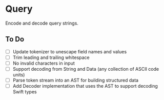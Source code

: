 # Query

Encode and decode query strings.

## To Do

- [ ] Update tokenizer to unescape field names and values
- [ ] Trim leading and trailing whitespace
- [ ] No invalid characters in input
- [ ] Support decoding from String and Data (any collection of ASCII code units)
- [ ] Parse token stream into an AST for building structured data
- [ ] Add Decoder implementation that uses the AST to support decoding Swift types
